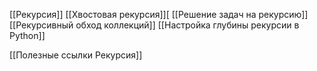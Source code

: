 [[Рекуpсия]]
[[Хвостовая рекурсия]][
[[Решение задач на рекурсию]]
[[Рекурсивный обход коллекций]]
[[Настройка глубины рекурсии в Python]]



[[Полезные ссылки Рекурсия]]